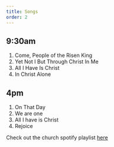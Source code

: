 ```yaml
---
title: Songs
order: 2
---
```


## 9:30am 
1. Come, People of the Risen King
2. Yet Not I But Through Christ In Me
3. All I Have Is Christ
4. In Christ Alone


## 4pm 
1. On That Day
2. We are one
3. All I have is Christ
4. Rejoice
   
Check out the church spotify playlist [here](https://open.spotify.com/playlist/3gh0ZKXkJBDbNEnZqJJDXj?si=0908aa3f87544643)
